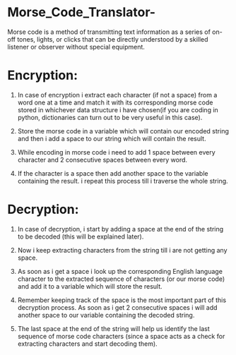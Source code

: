 
# Morse_Code_Translator-
Morse code is a method of transmitting text information as a series of on-off tones, lights, or clicks that can be directly understood by a skilled listener or observer without special equipment.
# Encryption:
 
1) In case of encryption i extract each character (if not a space) from a word one at a time and match it with its corresponding morse code stored in whichever data structure i have chosen(if you are coding in python, dictionaries can turn out to be very useful in this case).</br>

2) Store the morse code in a variable which will contain our encoded string and then i add a space to our string which will contain the result.</br>

3) While encoding in morse code i need to add 1 space between every character and 2 consecutive spaces between every word.</br>

4) If the character is a space then add another space to the variable containing the result. i repeat this process till i traverse the whole string.</br>



# Decryption:
 
1) In case of decryption, i start by adding a space at the end of the string to be decoded (this will be explained later).</br>

2) Now i keep extracting characters from the string till i are not getting any space.</br>

3) As soon as i get a space i look up the corresponding English language character to the extracted sequence of characters (or our morse code) and add it to a variable which will store the result.</br>

4) Remember keeping track of the space is the most important part of this decryption process. As soon as i get 2 consecutive spaces i will add another space to our variable containing the decoded string.</br>

5) The last space at the end of the string will help us identify the last sequence of morse code characters (since a space acts as a check for extracting characters and start decoding them).</br>

